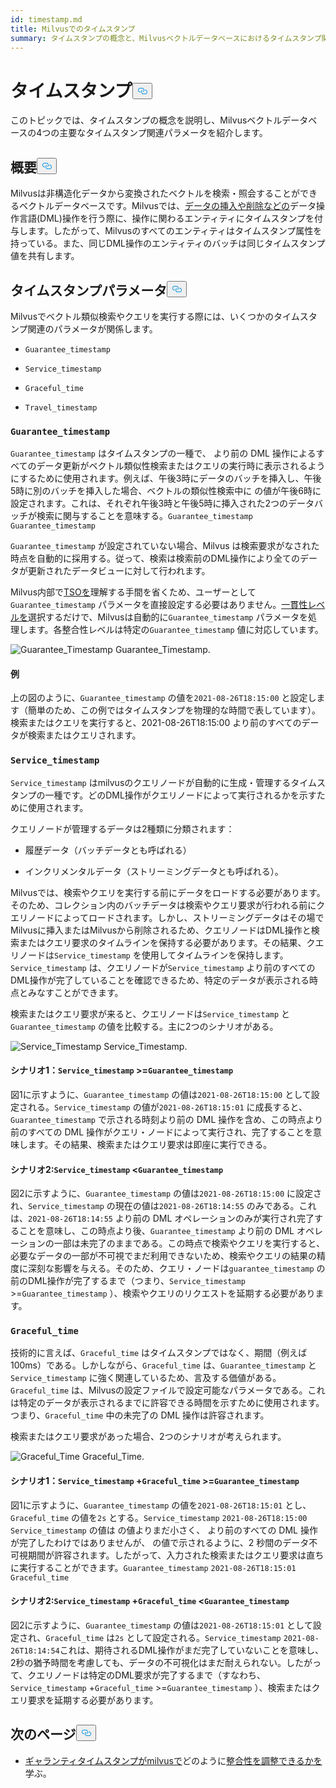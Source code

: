 ```yaml
---
id: timestamp.md
title: Milvusでのタイムスタンプ
summary: タイムスタンプの概念と、Milvusベクトルデータベースにおけるタイムスタンプ関連の4つの主要パラメータについて学ぶ。
---
```

<h1 id="Timestamp" class="common-anchor-header">タイムスタンプ<button data-href="#Timestamp" class="anchor-icon" translate="no">
      <svg translate="no"
        aria-hidden="true"
        focusable="false"
        height="20"
        version="1.1"
        viewBox="0 0 16 16"
        width="16"
      >
        <path
          fill="#0092E4"
          fill-rule="evenodd"
          d="M4 9h1v1H4c-1.5 0-3-1.69-3-3.5S2.55 3 4 3h4c1.45 0 3 1.69 3 3.5 0 1.41-.91 2.72-2 3.25V8.59c.58-.45 1-1.27 1-2.09C10 5.22 8.98 4 8 4H4c-.98 0-2 1.22-2 2.5S3 9 4 9zm9-3h-1v1h1c1 0 2 1.22 2 2.5S13.98 12 13 12H9c-.98 0-2-1.22-2-2.5 0-.83.42-1.64 1-2.09V6.25c-1.09.53-2 1.84-2 3.25C6 11.31 7.55 13 9 13h4c1.45 0 3-1.69 3-3.5S14.5 6 13 6z"
        ></path>
      </svg>
    </button></h1><p>このトピックでは、タイムスタンプの概念を説明し、Milvusベクトルデータベースの4つの主要なタイムスタンプ関連パラメータを紹介します。</p>
<h2 id="Overview" class="common-anchor-header">概要<button data-href="#Overview" class="anchor-icon" translate="no">
      <svg translate="no"
        aria-hidden="true"
        focusable="false"
        height="20"
        version="1.1"
        viewBox="0 0 16 16"
        width="16"
      >
        <path
          fill="#0092E4"
          fill-rule="evenodd"
          d="M4 9h1v1H4c-1.5 0-3-1.69-3-3.5S2.55 3 4 3h4c1.45 0 3 1.69 3 3.5 0 1.41-.91 2.72-2 3.25V8.59c.58-.45 1-1.27 1-2.09C10 5.22 8.98 4 8 4H4c-.98 0-2 1.22-2 2.5S3 9 4 9zm9-3h-1v1h1c1 0 2 1.22 2 2.5S13.98 12 13 12H9c-.98 0-2-1.22-2-2.5 0-.83.42-1.64 1-2.09V6.25c-1.09.53-2 1.84-2 3.25C6 11.31 7.55 13 9 13h4c1.45 0 3-1.69 3-3.5S14.5 6 13 6z"
        ></path>
      </svg>
    </button></h2><p>Milvusは非構造化データから変換されたベクトルを検索・照会することができるベクトルデータベースです。Milvusでは、<a href="https://milvus.io/docs/v2.1.x/data_processing.md">データの挿入や削除などの</a>データ操作言語(DML)操作を行う際に、操作に関わるエンティティにタイムスタンプを付与します。したがって、Milvusのすべてのエンティティはタイムスタンプ属性を持っている。また、同じDML操作のエンティティのバッチは同じタイムスタンプ値を共有します。</p>
<h2 id="Timestamp-parameters" class="common-anchor-header">タイムスタンプパラメータ<button data-href="#Timestamp-parameters" class="anchor-icon" translate="no">
      <svg translate="no"
        aria-hidden="true"
        focusable="false"
        height="20"
        version="1.1"
        viewBox="0 0 16 16"
        width="16"
      >
        <path
          fill="#0092E4"
          fill-rule="evenodd"
          d="M4 9h1v1H4c-1.5 0-3-1.69-3-3.5S2.55 3 4 3h4c1.45 0 3 1.69 3 3.5 0 1.41-.91 2.72-2 3.25V8.59c.58-.45 1-1.27 1-2.09C10 5.22 8.98 4 8 4H4c-.98 0-2 1.22-2 2.5S3 9 4 9zm9-3h-1v1h1c1 0 2 1.22 2 2.5S13.98 12 13 12H9c-.98 0-2-1.22-2-2.5 0-.83.42-1.64 1-2.09V6.25c-1.09.53-2 1.84-2 3.25C6 11.31 7.55 13 9 13h4c1.45 0 3-1.69 3-3.5S14.5 6 13 6z"
        ></path>
      </svg>
    </button></h2><p>Milvusでベクトル類似検索やクエリを実行する際には、いくつかのタイムスタンプ関連のパラメータが関係します。</p>
<ul>
<li><p><code translate="no">Guarantee_timestamp</code></p></li>
<li><p><code translate="no">Service_timestamp</code></p></li>
<li><p><code translate="no">Graceful_time</code></p></li>
<li><p><code translate="no">Travel_timestamp</code></p></li>
</ul>
<h3 id="Guaranteetimestamp" class="common-anchor-header"><code translate="no">Guarantee_timestamp</code></h3><p><code translate="no">Guarantee_timestamp</code> はタイムスタンプの一種で、 より前の DML 操作によるすべてのデータ更新がベクトル類似性検索またはクエリの実行時に表示されるようにするために使用されます。例えば、午後3時にデータのバッチを挿入し、午後5時に別のバッチを挿入した場合、ベクトルの類似性検索中に の値が午後6時に設定されます。これは、それぞれ午後3時と午後5時に挿入された2つのデータバッチが検索に関与することを意味する。<code translate="no">Guarantee_timestamp</code> <code translate="no">Guarantee_timestamp</code> </p>
<p><code translate="no">Guarantee_timestamp</code> が設定されていない場合、Milvus は検索要求がなされた時点を自動的に採用する。従って、検索は検索前のDML操作により全てのデータが更新されたデータビューに対して行われます。</p>
<p>Milvus内部で<a href="https://github.com/milvus-io/milvus/blob/master/docs/design_docs/20211214-milvus_hybrid_ts.md">TSOを</a>理解する手間を省くため、ユーザーとして<code translate="no">Guarantee_timestamp</code> パラメータを直接設定する必要はありません。<a href="https://milvus.io/docs/v2.1.x/consistency.md">一貫性レベルを</a>選択するだけで、Milvusは自動的に<code translate="no">Guarantee_timestamp</code> パラメータを処理します。各整合性レベルは特定の<code translate="no">Guarantee_timestamp</code> 値に対応しています。</p>
<p>
  
   <span class="img-wrapper"> <img translate="no" src="/docs/v2.5.x/assets/Guarantee_Timestamp.png" alt="Guarantee_Timestamp" class="doc-image" id="guarantee_timestamp" />
   </span> <span class="img-wrapper"> <span>Guarantee_Timestamp</span>. </span></p>
<h4 id="Example" class="common-anchor-header">例</h4><p>上の図のように、<code translate="no">Guarantee_timestamp</code> の値を<code translate="no">2021-08-26T18:15:00</code> と設定します（簡単のため、この例ではタイムスタンプを物理的な時間で表しています）。検索またはクエリを実行すると、2021-08-26T18:15:00 より前のすべてのデータが検索またはクエリされます。</p>
<h3 id="Servicetimestamp" class="common-anchor-header"><code translate="no">Service_timestamp</code></h3><p><code translate="no">Service_timestamp</code> はmilvusのクエリノードが自動的に生成・管理するタイムスタンプの一種です。どのDML操作がクエリノードによって実行されるかを示すために使用されます。</p>
<p>クエリノードが管理するデータは2種類に分類されます：</p>
<ul>
<li><p>履歴データ（バッチデータとも呼ばれる）</p></li>
<li><p>インクリメンタルデータ（ストリーミングデータとも呼ばれる）。</p></li>
</ul>
<p>Milvusでは、検索やクエリを実行する前にデータをロードする必要があります。そのため、コレクション内のバッチデータは検索やクエリ要求が行われる前にクエリノードによってロードされます。しかし、ストリーミングデータはその場でMilvusに挿入またはMilvusから削除されるため、クエリノードはDML操作と検索またはクエリ要求のタイムラインを保持する必要があります。その結果、クエリノードは<code translate="no">Service_timestamp</code> を使用してタイムラインを保持します。<code translate="no">Service_timestamp</code> は、クエリノードが<code translate="no">Service_timestamp</code> より前のすべてのDML操作が完了していることを確認できるため、特定のデータが表示される時点とみなすことができます。</p>
<p>検索またはクエリ要求が来ると、クエリノードは<code translate="no">Service_timestamp</code> と<code translate="no">Guarantee_timestamp</code> の値を比較する。主に2つのシナリオがある。</p>
<p>
  
   <span class="img-wrapper"> <img translate="no" src="/docs/v2.5.x/assets/Service_Timestamp.png" alt="Service_Timestamp" class="doc-image" id="service_timestamp" />
   </span> <span class="img-wrapper"> <span>Service_Timestamp</span>. </span></p>
<h4 id="Scenario-1-Servicetimestamp--Guaranteetimestamp" class="common-anchor-header">シナリオ1：<code translate="no">Service_timestamp</code> &gt;=<code translate="no">Guarantee_timestamp</code></h4><p>図1に示すように、<code translate="no">Guarantee_timestamp</code> の値は<code translate="no">2021-08-26T18:15:00</code> として設定される。<code translate="no">Service_timestamp</code> の値が<code translate="no">2021-08-26T18:15:01</code> に成長すると、<code translate="no">Guarantee_timestamp</code> で示される時刻より前の DML 操作を含め、この時点より前のすべての DML 操作がクエリ・ノードによって実行され、完了することを意味します。その結果、検索またはクエリ要求は即座に実行できる。</p>
<h4 id="Scenario-2-Servicetimestamp--Guaranteetimestamp" class="common-anchor-header">シナリオ2:<code translate="no">Service_timestamp</code> &lt;<code translate="no">Guarantee_timestamp</code></h4><p>図2に示すように、<code translate="no">Guarantee_timestamp</code> の値は<code translate="no">2021-08-26T18:15:00</code> に設定され、<code translate="no">Service_timestamp</code> の現在の値は<code translate="no">2021-08-26T18:14:55</code> のみである。これは、<code translate="no">2021-08-26T18:14:55</code> より前の DML オペレーションのみが実行され完了することを意味し、この時点より後、<code translate="no">Guarantee_timestamp</code> より前の DML オペレーションの一部は未完了のままである。この時点で検索やクエリを実行すると、必要なデータの一部が不可視でまだ利用できないため、検索やクエリの結果の精度に深刻な影響を与える。そのため、クエリ・ノードは<code translate="no">guarantee_timestamp</code> の前のDML操作が完了するまで（つまり、<code translate="no">Service_timestamp</code> &gt;=<code translate="no">Guarantee_timestamp</code> ）、検索やクエリのリクエストを延期する必要があります。</p>
<h3 id="Gracefultime" class="common-anchor-header"><code translate="no">Graceful_time</code></h3><p>技術的に言えば、<code translate="no">Graceful_time</code> はタイムスタンプではなく、期間（例えば100ms）である。しかしながら、<code translate="no">Graceful_time</code> は、<code translate="no">Guarantee_timestamp</code> と<code translate="no">Service_timestamp</code> に強く関連しているため、言及する価値がある。<code translate="no">Graceful_time</code> は、Milvusの設定ファイルで設定可能なパラメータである。これは特定のデータが表示されるまでに許容できる時間を示すために使用されます。つまり、<code translate="no">Graceful_time</code> 中の未完了の DML 操作は許容されます。</p>
<p>検索またはクエリ要求があった場合、2つのシナリオが考えられます。</p>
<p>
  
   <span class="img-wrapper"> <img translate="no" src="/docs/v2.5.x/assets/Graceful_Time.png" alt="Graceful_Time" class="doc-image" id="graceful_time" />
   </span> <span class="img-wrapper"> <span>Graceful_Time</span>. </span></p>
<h4 id="Scenario-1-Servicetimestamp--+--Gracefultime--Guaranteetimestamp" class="common-anchor-header">シナリオ1：<code translate="no">Service_timestamp</code> +<code translate="no">Graceful_time</code> &gt;=<code translate="no">Guarantee_timestamp</code></h4><p>図1に示すように、<code translate="no">Guarantee_timestamp</code> の値を<code translate="no">2021-08-26T18:15:01</code> とし、<code translate="no">Graceful_time</code> の値を<code translate="no">2s</code> とする。<code translate="no">Service_timestamp</code> <code translate="no">2021-08-26T18:15:00</code> <code translate="no">Service_timestamp</code> の値は の値よりまだ小さく、 より前のすべての DML 操作が完了したわけではありませんが、 の値で示されるように、2 秒間のデータ不可視期間が許容されます。したがって、入力された検索またはクエリ要求は直ちに実行することができます。<code translate="no">Guarantee_timestamp</code> <code translate="no">2021-08-26T18:15:01</code> <code translate="no">Graceful_time</code></p>
<h4 id="Scenario-2-Servicetimestamp--+--Gracefultime--Guaranteetimestamp" class="common-anchor-header">シナリオ2:<code translate="no">Service_timestamp</code> +<code translate="no">Graceful_time</code> &lt;<code translate="no">Guarantee_timestamp</code></h4><p>図2に示すように、<code translate="no">Guarantee_timestamp</code> の値は<code translate="no">2021-08-26T18:15:01</code> として設定され、<code translate="no">Graceful_time</code> は<code translate="no">2s</code> として設定される。<code translate="no">Service_timestamp</code> <code translate="no">2021-08-26T18:14:54</code>これは、期待されるDML操作がまだ完了していないことを意味し、2秒の猶予時間を考慮しても、データの不可視化はまだ耐えられない。したがって、クエリノードは特定のDML要求が完了するまで（すなわち、<code translate="no">Service_timestamp</code> +<code translate="no">Graceful_time</code> &gt;=<code translate="no">Guarantee_timestamp</code> ）、検索またはクエリ要求を延期する必要があります。</p>
<h2 id="Whats-next" class="common-anchor-header">次のページ<button data-href="#Whats-next" class="anchor-icon" translate="no">
      <svg translate="no"
        aria-hidden="true"
        focusable="false"
        height="20"
        version="1.1"
        viewBox="0 0 16 16"
        width="16"
      >
        <path
          fill="#0092E4"
          fill-rule="evenodd"
          d="M4 9h1v1H4c-1.5 0-3-1.69-3-3.5S2.55 3 4 3h4c1.45 0 3 1.69 3 3.5 0 1.41-.91 2.72-2 3.25V8.59c.58-.45 1-1.27 1-2.09C10 5.22 8.98 4 8 4H4c-.98 0-2 1.22-2 2.5S3 9 4 9zm9-3h-1v1h1c1 0 2 1.22 2 2.5S13.98 12 13 12H9c-.98 0-2-1.22-2-2.5 0-.83.42-1.64 1-2.09V6.25c-1.09.53-2 1.84-2 3.25C6 11.31 7.55 13 9 13h4c1.45 0 3-1.69 3-3.5S14.5 6 13 6z"
        ></path>
      </svg>
    </button></h2><ul>
<li><a href="/docs/ja/consistency.md">ギャランティタイムスタンプがmilvusで</a>どのように<a href="/docs/ja/consistency.md">整合性を調整できるかを</a>学ぶ。</li>
</ul>
